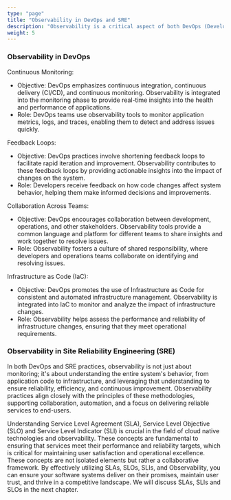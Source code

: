 ```yaml
---
type: "page"
title: "Observability in DevOps and SRE"
description: "Observability is a critical aspect of both DevOps (Development and Operations) and SRE (Site Reliability Engineering) practices, as it plays a key role in ensuring the reliability, performance, and efficient operation of modern, complex systems. Here's how observability is integrated into DevOps and SRE."
weight: 5
---
```


### Observability in DevOps

Continuous Monitoring:

- Objective: DevOps emphasizes continuous integration, continuous delivery (CI/CD), and continuous monitoring. Observability is integrated into the monitoring phase to provide real-time insights into the health and performance of applications.
- Role: DevOps teams use observability tools to monitor application metrics, logs, and traces, enabling them to detect and address issues quickly.

Feedback Loops:

- Objective: DevOps practices involve shortening feedback loops to facilitate rapid iteration and improvement. Observability contributes to these feedback loops by providing actionable insights into the impact of changes on the system.
- Role: Developers receive feedback on how code changes affect system behavior, helping them make informed decisions and improvements.

Collaboration Across Teams:

- Objective: DevOps encourages collaboration between development, operations, and other stakeholders. Observability tools provide a common language and platform for different teams to share insights and work together to resolve issues.
- Role: Observability fosters a culture of shared responsibility, where developers and operations teams collaborate on identifying and resolving issues.

Infrastructure as Code (IaC):

- Objective: DevOps promotes the use of Infrastructure as Code for consistent and automated infrastructure management. Observability is integrated into IaC to monitor and analyze the impact of infrastructure changes.
- Role: Observability helps assess the performance and reliability of infrastructure changes, ensuring that they meet operational requirements.

### Observability in Site Reliability Engineering (SRE)

In both DevOps and SRE practices, observability is not just about monitoring; it's about understanding the entire system's behavior, from application code to infrastructure, and leveraging that understanding to ensure reliability, efficiency, and continuous improvement. Observability practices align closely with the principles of these methodologies, supporting collaboration, automation, and a focus on delivering reliable services to end-users.

Understanding Service Level Agreement (SLA), Service Level Objective (SLO) and Service Level Indicator (SLI) is crucial in the field of cloud native technologies and observability. These concepts are fundamental to ensuring that services meet their performance and reliability targets, which is critical for maintaining user satisfaction and operational excellence. These concepts are not isolated elements but rather a collaborative framework. By effectively utilizing SLAs, SLOs, SLIs, and Observability, you can ensure your software systems deliver on their promises, maintain user trust, and thrive in a competitive landscape. We will discuss SLAs, SLIs and SLOs in the next chapter.
